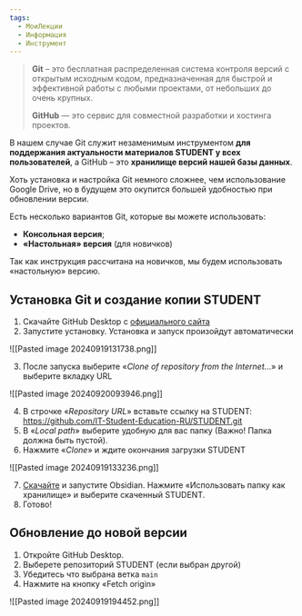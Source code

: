 ```yaml
---
tags:
  - МоиЛекции
  - Информация
  - Инструмент
---
```

> **Git** – это бесплатная распределенная система контроля версий с открытым исходным кодом, предназначенная для быстрой и эффективной работы с любыми проектами, от небольших до очень крупных.
> 
> **GitHub** — это сервис для совместной разработки и хостинга проектов.

В нашем случае Git служит незаменимым инструментом **для поддержания актуальности материалов STUDENT у всех пользователей**, а GitHub – это **хранилище версий нашей базы данных**.

Хоть установка и настройка Git немного сложнее, чем использование Google Drive, но в будущем это окупится большей удобностью при обновлении версии.

Есть несколько вариантов Git, которые вы можете использовать:

- **Консольная версия**;
- **«Настольная» версия** (для новичков)

Так как инструкция рассчитана на новичков, мы будем использовать «настольную» версию.

## Установка Git и создание копии STUDENT

1. Скачайте GitHub Desktop с [официального сайта](https://desktop.github.com/download/)
2. Запустите установку. Установка и запуск произойдут автоматически

![[Pasted image 20240919131738.png]]

3. После запуска выберите «*Clone of repository from the Internet..*.» и выберите вкладку URL

![[Pasted image 20240920093946.png]]

4. В строчке «*Repository URL*» вставьте ссылку на STUDENT: https://github.com/IT-Student-Education-RU/STUDENT.git
5. В «*Local path*» выберите удобную для вас папку (Важно! Папка должна быть пустой). 
6. Нажмите «*Clone*» и ждите окончания загрузки STUDENT

![[Pasted image 20240919133236.png]]

7. [Скачайте](https://obsidian.md/) и запустите Obsidian. Нажмите «Использовать папку как хранилище» и выберите скаченный STUDENT.
8. Готово!

## Обновление до новой версии

1. Откройте GitHub Desktop.
2. Выберете репозиторий STUDENT (если выбран другой)
3. Убедитесь что выбрана ветка `main`
4. Нажмите на кнопку «Fetch origin»

![[Pasted image 20240919194452.png]]